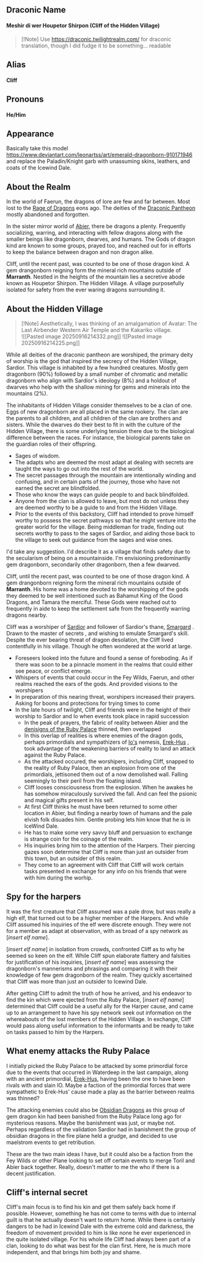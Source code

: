
## Draconic Name

#### Meshir di wer Houpetor Shirpon (Cliff of the Hidden Village)

> [!Note] Use https://draconic.twilightrealm.com/ for draconic translation, though I did fudge it to be something... readable
## Alias
#### Cliff

## Pronouns

#### He/Him

## Appearance

Basically take this model https://www.deviantart.com/leonartss/art/emerald-dragonborn-910171946 and replace the Paladin/Knight garb with unassuming skins, leathers, and coats of the Icewind Dale.

## About the Realm

In the world of Faerun, the dragons of lore are few and far between.  Most lost to the [Rage of Dragons](https://forgottenrealms.fandom.com/wiki/Rage_of_Dragons) eons ago.  The deities of the [Draconic Pantheon](https://forgottenrealms.fandom.com/wiki/Draconic_pantheon) mostly abandoned and forgotten.  

In the sister mirror world of [Abier](https://forgottenrealms.fandom.com/wiki/Abeir), there be dragons a plenty.  Frequently socializing, warring, and interacting with fellow dragons along with the smaller beings like dragonborn, dwarves, and humans.  The Gods of dragon kind are known to some groups, prayed too, and reached out for in efforts to keep the balance between dragon and non dragon alike.

Cliff, until the recent past, was counted to be one of those dragon kind.  A gem drangonborn reigning form the mineral rich mountains outside of **Marranth**.  Nestled in the heights of the mountain lies a secretive abode known as Houpetor Shirpon. The Hidden Village.  A village purposefully isolated for safety from the ever waring dragons surrounding it.
## About the Hidden Village

> [!Note] Aesthetically, I was thinking of an amalgamation of Avatar: The Last Airbender Western Air Temple and the Kakariko village.  
> ![[Pasted image 20250916214332.png]]
> ![[Pasted image 20250916214225.png]]
> 

While all deities of the draconic pantheon are worshiped, the primary deity of worship is the god that inspired the secrecy of the Hidden Village, Sardior.   This village is inhabited by a few hundred creatures. Mostly gem dragonborn (90%) followed by a small number of chromatic and metallic dragonborn who align with Sardior's ideology (8%) and a holdout of dwarves who help with the shallow mining for gems and minerals into the mountains (2%).

The inhabitants of Hidden Village consider themselves to be a clan of one.  Eggs of new dragonborn are all placed in the same rookery. The clan are the parents to all children, and all children of the clan are brothers and sisters.  While the dwarves do their best to fit in with the culture of the Hidden Village, there is some underlying tension there due to the biological difference between the races.  For instance, the biological parents take on the guardian roles of their offspring.

- Sages of wisdom. 
- The adapts who are deemed the most adapt at dealing with secrets are taught the ways to go out into the rest of the world.
- The secret passages through the mountain are intentionally winding and confusing, and in certain parts of the journey, those who have not earned the secret are blindfolded.
- Those who know the ways can guide people to and back blindfolded.
- Anyone from the clan is allowed to leave, but most do not unless they are deemed worthy to be a guide to and from the Hidden Village.
- Prior to the events of this backstory, Cliff had intended to prove himself worthy to possess the secret pathways so that he might venture into the greater world for the village.  Being middleman for trade, finding out secrets worthy to pass to the sages of Sardior, and aiding those back to the village to seek out guidance from the sages and wise ones.

I'd take any suggestion.  I'd describe it as a village that finds safety due to the secularism of being on a mountainside.  I'm envisioning predominantly gem dragonborn, secondarily other dragonborn, then a few dwarved.



Cliff, until the recent past, was counted to be one of those dragon kind.  A gem drangonborn reigning form the mineral rich mountains outside of **Marranth**.  His home was a home devoted to the worshipping of the gods they deemed to be well intentioned such as Bahamut King of the Good Dragons, and Tamara the merciful.  These Gods were reached out to frequently in aide to keep the settlement safe from the frequently warring dragons nearby.

Cliff was a worshiper of [Sardior](https://forgottenrealms.fandom.com/wiki/Sardior) and  follower of Sardior's thane, [Smargard](https://forgottenrealms.fandom.com/wiki/Smargad) .  Drawn to the master of secrets , and wishing to emulate Smargard's skill.  Despite the ever bearing threat of dragon desolation,  the Cliff lived contentfully in his village.  Though he often wondered at the world at large.



 - Foreseers looked into the future and found a sense of foreboding. As if there was soon to be a pinnacle moment in the realms that could either see peace, or conflict emerge.
 - Whispers of events that could occur in the Fey Wilds, Faerun, and other realms reached the ears of the gods.  And provided visions to the worshipers
 - In preparation of this nearing threat,  worshipers increased their prayers.  Asking for boons and protections for trying times to come
 - In the late hours of twilight, Cliff and friends were in the height of their worship to Sardior and Io when events took place in rapid succession
	 - In the peak of prayers, the fabric of reality between Abier and the [denisigns of the Ruby Palace](https://forgottenrealms.fandom.com/wiki/Ruby_Palace) thinned, then overlapped
	 - In this overlap of realities is where enemies of the dragon gods, perhaps primordials and sympathizers of [Io's](https://forgottenrealms.fandom.com/wiki/Asgorath) nemesis, [Erek-Hus](https://forgottenrealms.fandom.com/wiki/Erek-Hus) , took advantage of the weakening barriers of reality to land an attack against the Ruby Palace.
	 - As the attacked occured, the worshipers, including Cliff, snapped to the reality of Ruby Palace, then an explosion from one of the primordials, jettisoned them out of a now demolished wall.  Falling seemingly to their peril from the floating island.
	- Cliff looses consciousness from the explosion.  When he awakes he has somehow miraculously survived the fall.  And can feel the psionic and magical gifts present in his self.
	- At first Cliff thinks he must have been returned to some other location in Abier,  but finding a nearby town of humans and the pale elvish folk disuades him.  Gentle probing lets him know that he is in IceWind Dale.
	- He has to make some very savvy bluff and persuasion to exchange is strange coin for the coinage of the realm.
	- His inquiries bring him to the attention of the Harpers.  Their piercing gazes soon determine that Cliff is more than just an outsider from this town, but an outsider of this realm.
	- They come to an agreement with Cliff that Cliff will work certain tasks presented in exchange for any info on his friends that were with him during the worhip.



## Spy for the harpers

It was the first creature that Cliff assumed was a pale drow, but was really a high elf, that turned out to be a higher member of the Harpers.  And while Cliff assumed his inquiries of the elf were discrete enough. They were not for a member as adapt at observation, with as broad of a spy network as [*insert elf name*].

[*insert elf name*] in isolation from crowds, confronted Cliff as to why he seemed so keen on the elf.  While Cliff spun elaborate flattery and falsities for justification of his inquiries, [*insert elf name*] was assessing the dragonborn's mannerisms and phrasings and comparing it with their knowledge of few gem dragonborn of the realm. They quickly ascertained that Cliff was more than just an outsider to Icewind Dale.

After getting Cliff to admit the truth of how he arrived, and his endeavor to find the kin which were ejected from the Ruby Palace,  [*insert elf name*] determined that Cliff could be a useful ally for the Harper cause, and came up to an arrangement to have his spy network seek out information on the whereabouts of the lost members of the Hidden Village. In exchange, Cliff would pass along useful information to the informants and be ready to take on tasks passed to him by the Harpers.

## What enemy attacks the Ruby Palace

I initially picked the Ruby Palace to be attacked by some primordial force due to the events that occurred in Waterdeep in the last campaign, along with an ancient primordial, [Erek-Hus](https://forgottenrealms.fandom.com/wiki/Erek-Hus), having been the one to have been rivals with and slain IO.  Maybe a faction of the primordial forces that were sympathetic to Erek-Hus' cause made a play as the barrier between realms was thinned?

The attacking enemies could also be [Obsidian Dragons](https://www.youtube.com/watch?v=nLD0FQzVjxM&t=796s) as this group of gem dragon kin had been banished from the Ruby Palace long ago for mysterious reasons.  Maybe the banishment was just, or maybe not. Perhaps regardless of the validation Sardior had in banishment the group of obsidian dragons in the fire plane held a grudge, and decided to use maelstrom events to get retribution.

These are the two main ideas I have, but it could also be a faction from the Fey Wilds or other Plane looking to set off certain events to merge Toril and Abier back together.  Really, doesn't matter to me the who if there is a decent justification.



## Cliff's internal secret

Cliff's main focus is to find his kin and get them safely back home if possible. However, something he has not come to terms with due to internal guilt is that he actually doesn't want to return home.  While there is certainly dangers to be had in Icewind Dale with the extreme cold and darkness, the freedom of movement provided to him is like none he ever experienced in the quite isolated village. For his whole life Cliff had always been part of a clan, looking to do what was best for the clan first.  Here, he is much more independent, and that brings him both joy and shame.


